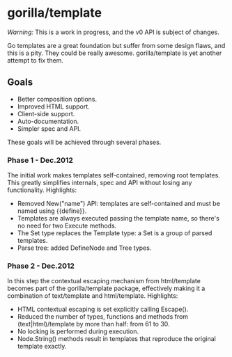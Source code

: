 gorilla/template
================

*Warning:* This is a work in progress, and the v0 API is subject of
changes.

Go templates are a great foundation but suffer from some design
flaws, and this is a pity. They could be really awesome.
gorilla/template is yet another attempt to fix them.

Goals
-----
- Better composition options.
- Improved HTML support.
- Client-side support.
- Auto-documentation.
- Simpler spec and API.

These goals will be achieved through several phases.

### Phase 1 - Dec.2012
The initial work makes templates self-contained, removing root
templates. This greatly simplifies internals, spec and API without
losing any functionality. Highlights:

- Removed New("name") API: templates are self-contained and must
  be named using {{define}}.
- Templates are always executed passing the template name, so there's
  no need for two Execute methods.
- The Set type replaces the Template type: a Set is a group
  of parsed templates.
- Parse tree: added DefineNode and Tree types.

### Phase 2 - Dec.2012
In this step the contextual escaping mechanism from html/template
becomes part of the gorilla/template package, effectively making it
a combination of text/template and html/template. Highlights:

- HTML contextual escaping is set explicitly calling Escape().
- Reduced the number of types, functions and methods from
  (text|html)/template by more than half: from 61 to 30.
- No locking is performed during execution.
- Node.String() methods result in templates that reproduce the
  original template exactly.